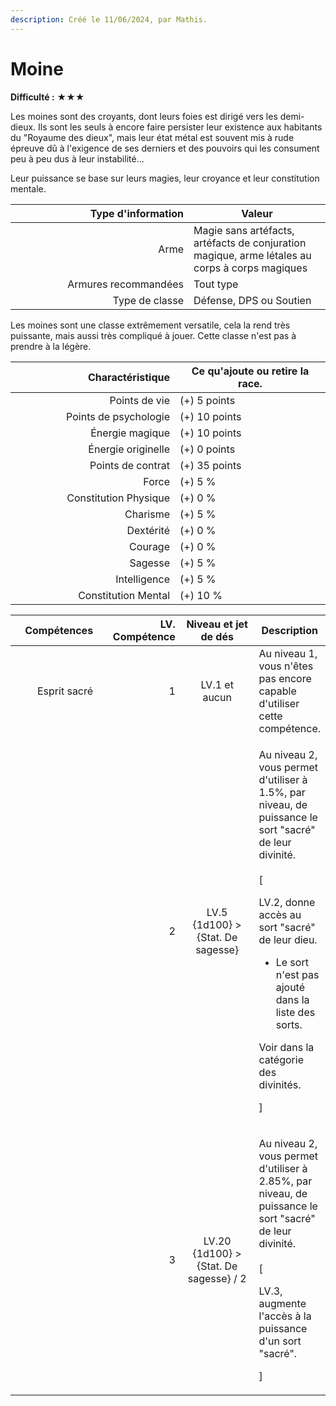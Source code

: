 ```yaml
---
description: Créé le 11/06/2024, par Mathis.
---
```


# Moine

**Difficulté :** ★★★



Les moines sont des croyants, dont leurs foies est dirigé vers les demi-dieux. Ils sont les seuls à encore faire persister leur existence aux habitants du "Royaume des dieux", mais leur état métal est souvent mis à rude épreuve dû à l'exigence de ses derniers et des pouvoirs qui les consument peu à peu dus à leur instabilité...&#x20;

Leur puissance se base sur leurs magies, leur croyance et leur constitution mentale.

<table><thead><tr><th width="269" align="right">Type d'information</th><th>Valeur</th></tr></thead><tbody><tr><td align="right">Arme</td><td>Magie sans artéfacts, artéfacts de conjuration magique, arme létales au corps à corps magiques</td></tr><tr><td align="right">Armures recommandées</td><td>Tout type</td></tr><tr><td align="right">Type de classe</td><td>Défense, DPS ou Soutien</td></tr></tbody></table>

Les moines sont une classe extrêmement versatile, cela la rend très puissante, mais aussi très compliqué à jouer. Cette classe n'est pas à prendre à la légère.

<table><thead><tr><th width="247" align="right">Charactéristique</th><th>Ce qu'ajoute ou retire la race.</th></tr></thead><tbody><tr><td align="right">Points de vie</td><td>(+) 5 points</td></tr><tr><td align="right">Points de psychologie</td><td>(+) 10 points</td></tr><tr><td align="right">Énergie magique</td><td>(+) 10 points</td></tr><tr><td align="right">Énergie originelle</td><td>(+) 0 points</td></tr><tr><td align="right">Points de contrat</td><td>(+) 35 points</td></tr><tr><td align="right">Force</td><td>(+) 5 %</td></tr><tr><td align="right">Constitution Physique</td><td>(+) 0 %</td></tr><tr><td align="right">Charisme</td><td>(+) 5 %</td></tr><tr><td align="right">Dextérité</td><td>(+) 0 %</td></tr><tr><td align="right">Courage</td><td>(+) 0 %</td></tr><tr><td align="right">Sagesse</td><td>(+) 5 %</td></tr><tr><td align="right">Intelligence</td><td>(+) 5 %</td></tr><tr><td align="right">Constitution Mental</td><td>(+) 10 %</td></tr></tbody></table>

<table><thead><tr><th width="160" align="right">Compétences</th><th width="153" align="right">LV. Compétence</th><th width="179" align="center">Niveau et jet de dés</th><th>Description</th></tr></thead><tbody><tr><td align="right">Esprit sacré</td><td align="right">1</td><td align="center">LV.1 et aucun</td><td>Au niveau 1, vous n'êtes pas encore capable d'utiliser cette compétence.</td></tr><tr><td align="right"></td><td align="right">2</td><td align="center">LV.5<br>{1d100} > {Stat. De sagesse}</td><td><p>Au niveau 2, vous permet d'utiliser à 1.5%, par niveau, de puissance le sort "sacré" de leur divinité.<br><br>[</p><p>LV.2, donne accès au sort "sacré" de leur dieu.</p><p></p><ul><li>Le sort n'est pas ajouté dans la liste des sorts.</li></ul><p>Voir dans la catégorie des divinités.</p><p>]</p></td></tr><tr><td align="right"></td><td align="right">3</td><td align="center">LV.20<br>{1d100} > {Stat. De sagesse} / 2</td><td><p>Au niveau 2, vous permet d'utiliser à 2.85%, par niveau, de puissance le sort "sacré" de leur divinité.<br><br>[</p><p>LV.3, augmente l'accès à la puissance d'un sort "sacré".</p><p>]</p></td></tr></tbody></table>
